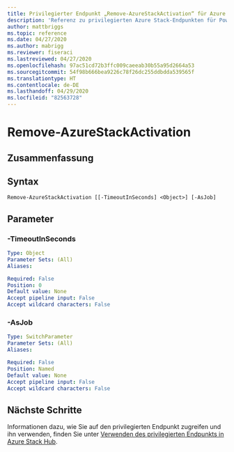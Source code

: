 ```yaml
---
title: Privilegierter Endpunkt „Remove-AzureStackActivation“ für Azure Stack Hub
description: 'Referenz zu privilegierten Azure Stack-Endpunkten für PowerShell: Remove-AzureStackActivation'
author: mattbriggs
ms.topic: reference
ms.date: 04/27/2020
ms.author: mabrigg
ms.reviewer: fiseraci
ms.lastreviewed: 04/27/2020
ms.openlocfilehash: 97ac51cd72b3ffc009caeeab30b55a95d2664a53
ms.sourcegitcommit: 54f98b666bea9226c78f26dc255ddbdda539565f
ms.translationtype: HT
ms.contentlocale: de-DE
ms.lasthandoff: 04/29/2020
ms.locfileid: "82563728"
---
```

# <a name="remove-azurestackactivation"></a>Remove-AzureStackActivation

## <a name="synopsis"></a>Zusammenfassung

## <a name="syntax"></a>Syntax

```
Remove-AzureStackActivation [[-TimeoutInSeconds] <Object>] [-AsJob]
```

## <a name="parameters"></a>Parameter

### <a name="-timeoutinseconds"></a>-TimeoutInSeconds
 

```yaml
Type: Object
Parameter Sets: (All)
Aliases:

Required: False
Position: 0
Default value: None
Accept pipeline input: False
Accept wildcard characters: False
```

### <a name="-asjob"></a>-AsJob


```yaml
Type: SwitchParameter
Parameter Sets: (All)
Aliases:

Required: False
Position: Named
Default value: None
Accept pipeline input: False
Accept wildcard characters: False
```


## <a name="next-steps"></a>Nächste Schritte

Informationen dazu, wie Sie auf den privilegierten Endpunkt zugreifen und ihn verwenden, finden Sie unter [Verwenden des privilegierten Endpunkts in Azure Stack Hub](https://docs.microsoft.com/azure-stack/operator/azure-stack-privileged-endpoint).